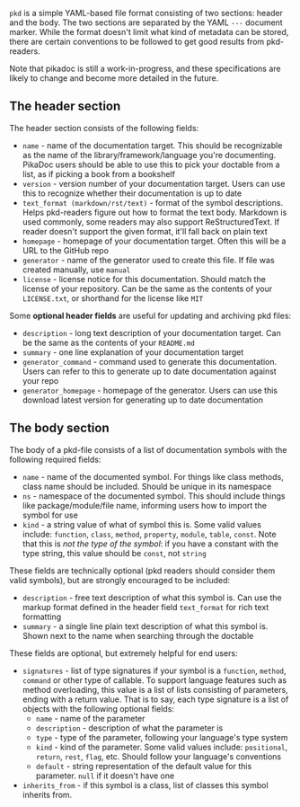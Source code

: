 `pkd` is a simple YAML-based file format consisting of two sections: header and the body. The two sections are separated by the YAML `---` document marker. While the format doesn't limit what kind of metadata can be stored, there are certain conventions to be followed to get good results from pkd-readers.

Note that pikadoc is still a work-in-progress, and these specifications are likely to change and become more detailed in the future.

## The header section

The header section consists of the following fields:

- `name` - name of the documentation target. This should be recognizable as the name of the library/framework/language you're documenting. PikaDoc users should be able to use this to pick your doctable from a list, as if picking a book from a bookshelf
- `version` - version number of your documentation target. Users can use this to recognize whether their documentation is up to date
- `text_format (markdown/rst/text)` - format of the symbol descriptions. Helps pkd-readers figure out how to format the text body. Markdown is used commonly, some readers may also support ReStructuredText. If reader doesn't support the given format, it'll fall back on plain text
- `homepage` - homepage of your documentation target. Often this will be a URL to the GitHub repo
- `generator` - name of the generator used to create this file. If file was created manually, use `manual`
- `license` - license notice for this documentation. Should match the license of your repository. Can be the same as the contents of your `LICENSE.txt`, or shorthand for the license like `MIT`

Some **optional header fields** are useful for updating and archiving pkd files:

- `description` - long text description of your documentation target. Can be the same as the contents of your `README.md`
- `summary` - one line explanation of your documentation target
- `generator_command` - command used to generate this documentation. Users can refer to this to generate up to date documentation against your repo
- `generator_homepage` - homepage of the generator. Users can use this download latest version for generating up to date documentation

## The body section

The body of a pkd-file consists of a list of documentation symbols with the following required fields:

- `name` - name of the documented symbol. For things like class methods, class name should be included. Should be unique in its namespace
- `ns` - namespace of the documented symbol. This should include things like package/module/file name, informing users how to import the symbol for use
- `kind` - a string value of what of symbol this is. Some valid values include: `function`, `class`, `method`, `property`, `module`, `table`, `const`. Note that this is *not the type of the symbol*: if you have a constant with the type string, this value should be `const`, not `string`

These fields are technically optional (pkd readers should consider them valid symbols), but are strongly encouraged to be included:

- `description` - free text description of what this symbol is. Can use the markup format defined in the header field `text_format` for rich text formatting
- `summary` - a single line plain text description of what this symbol is. Shown next to the name when searching through the doctable

These fields are optional, but extremely helpful for end users:

- `signatures` - list of type signatures if your symbol is a `function`, `method`, `command` or other type of callable. To support language features such as method overloading, this value is a list of lists consisting of parameters, ending with a return value. That is to say, each type signature is a list of objects with the following optional fields:
  - `name` - name of the parameter
  - `description` - description of what the parameter is
  - `type` - type of the parameter, following your language's type system
  - `kind` - kind of the parameter. Some valid values include: `positional`, `return`, `rest`, `flag`, etc. Should follow your language's conventions
  - `default` - string representation of the default value for this parameter. `null` if it doesn't have one
- `inherits_from` - if this symbol is a class, list of classes this symbol inherits from.
